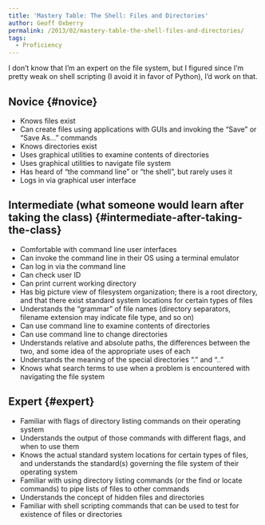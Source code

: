 ```yaml
---
title: 'Mastery Table: The Shell: Files and Directories'
author: Geoff Oxberry
permalink: /2013/02/mastery-table-the-shell-files-and-directories/
tags:
  - Proficiency
---
```

I don&#8217;t know that I&#8217;m an expert on the file system, but I figured since I&#8217;m pretty weak on shell scripting (I avoid it in favor of Python), I&#8217;d work on that.

## Novice {#novice}

*   Knows files exist
*   Can create files using applications with GUIs and invoking the &#8220;Save&#8221; or &#8220;Save As&#8230;&#8221; commands
*   Knows directories exist
*   Uses graphical utilities to examine <span class="GRcorrect">contents</span> of directories
*   Uses graphical utilities to navigate <span class="GRcorrect">file system</span>
*   Has heard of &#8220;the command line&#8221; or &#8220;the shell&#8221;, but rarely uses it
*   Logs in via graphical user interface

## Intermediate (what someone would learn after taking the class) {#intermediate-after-taking-the-class}

*   Comfortable with command line user interfaces
*   Can invoke the command line in their OS using a terminal emulator
*   Can log in via the command line
*   Can check user ID
*   Can print current working directory
*   Has <span class="GRcorrect">big picture view</span> of <span class="GRcorrect">filesystem organization</span>; there is a root directory, and that there exist standard system locations for certain types of files
*   Understands the &#8220;grammar&#8221; of file names (directory separators, <span class="GRcorrect">filename</span> extension may indicate file type, and so on)
*   Can use command line to examine <span class="GRcorrect">contents</span> of directories
*   Can use command line to change directories
*   Understands relative and absolute paths, the differences between the two, and some idea of the appropriate uses of each
*   Understands the meaning of the special directories &#8220;.&#8221; and &#8220;..&#8221;
*   Knows what search terms to use when a problem is encountered with navigating the file system

## Expert {#expert}

*   Familiar with flags of directory listing commands on their operating system
*   Understands the output of those commands with different flags, and when to use them
*   Knows the actual standard system locations for certain types of files, and understands the standard(s) governing the file system of their operating system
*   Familiar with using directory listing commands (or the find or locate commands) to pipe lists of files to other commands
*   Understands the concept of hidden files and directories
*   Familiar with shell scripting commands that can be used to test for existence of files or directories
